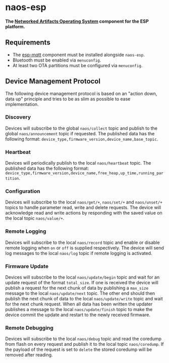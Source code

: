 # naos-esp

**The [Networked Artifacts Operating System](https://github.com/shiftr-io/naos) component for the ESP platform.**

## Requirements

- The [esp-mqtt](https://github.com/256dpi/esp-mqtt) component must be installed alongside `naos-esp`.
- Bluetooth must be enabled via `menuconfig`.
- At least two OTA partitions must be configured via `menuconfig`.

## Device Management Protocol

The following device management protocol is based on an "action down, data up" principle and tries to be as slim as possible to ease implementation.

### Discovery

Devices will subscribe to the global `naos/collect` topic and publish to the global `naos/announcement` topic if requested. The published data has the following format: `device_type,firmware_version,device_name,base_topic`.

### Heartbeat

Devices will periodically publish to the local `naos/heartbeat` topic. The published data has the following format: `device_type,firmware_version,device_name,free_heap,up_time,running_partition`.

### Configuration

Devices will subscribe to the local `naos/get/+`, `naos/set/+` and `naos/unset/+` topics to handle parameter read, write and delete requests. The device will acknowledge read and write actions by responding with the saved value on the local topic `naos/value/+`.

### Remote Logging

Devices will subscribe to the local `naos/record` topic and enable or disable remote logging when `on` or `off` is supplied
 respectively. The device will send log messages to the local `naos/log` topic if remote logging is activated.

### Firmware Update

Devices will subscribe to the local `naos/update/begin` topic and wait for an update request of the format `total_size`. If one is received the device will publish a request for the next chunk of data by publishing a `max_size` message to the local `naos/update/next` topic. The other end should then publish the next chunk of data to the local `naos/update/write` topic and wait for the next chunk request. When all data has been written the updater publishes a message to the local `naos/update/finish` topic to make the device commit the update and restart to the newly received firmware.

### Remote Debugging

Devices will subscribe to the local `naos/debug` topic and read the coredump from flash on every request and publish it to the local topic `naos/coredump`. If the payload of the request is set to `delete` the stored coredump will be removed after reading.
